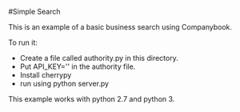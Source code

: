 #Simple Search

This is an example of a basic business search using Companybook.

To run it:
- Create a file called authority.py in this directory.
- Put API_KEY='<your Companybook API key>' in the authority file.
- Install cherrypy
- run using python server.py

This example works with python 2.7 and python 3.

